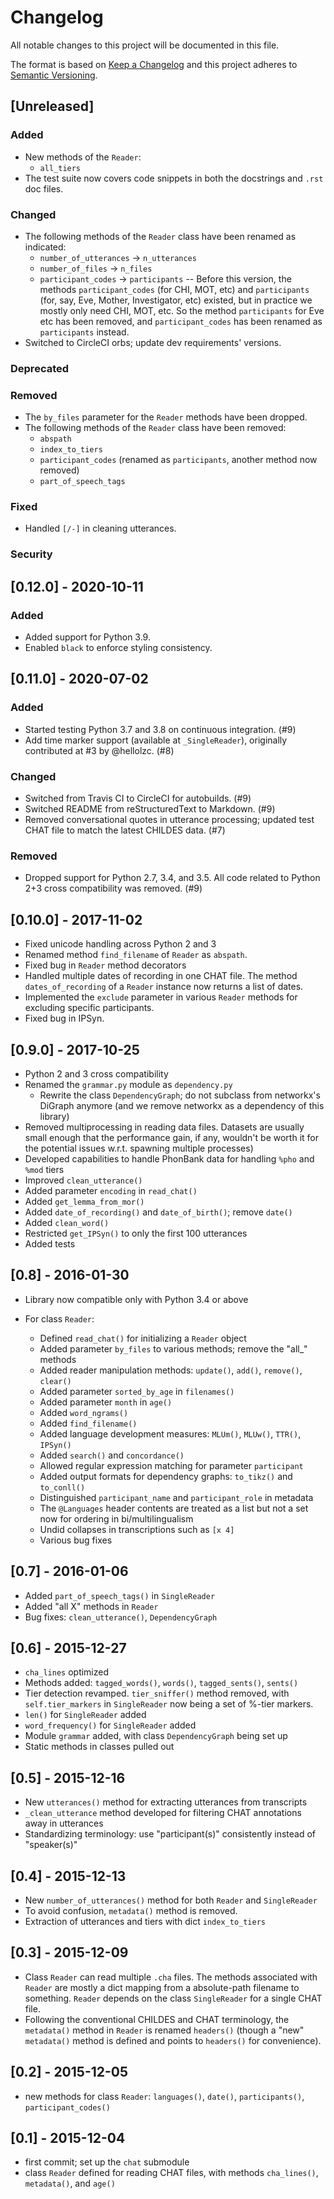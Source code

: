 # Changelog

All notable changes to this project will be documented in this file.

The format is based on [Keep a Changelog](https://keepachangelog.com/en/1.0.0/)
and this project adheres to [Semantic Versioning](https://semver.org/spec/v2.0.0.html).

## [Unreleased]

### Added
* New methods of the `Reader`:
   - `all_tiers`
* The test suite now covers code snippets in both the docstrings and `.rst` doc files.

### Changed
* The following methods of the `Reader` class have been renamed as indicated:
   - `number_of_utterances` -> `n_utterances`
   - `number_of_files` -> `n_files`
   - `participant_codes` -> `participants` --
     Before this version, the methods `participant_codes` (for CHI, MOT, etc) and
     `participants` (for, say, Eve, Mother, Investigator, etc) existed,
     but in practice we mostly only need CHI, MOT, etc.
     So the method `participants` for Eve etc has been removed,
     and `participant_codes` has been renamed as `participants` instead.
* Switched to CircleCI orbs; update dev requirements' versions.

### Deprecated
### Removed
* The `by_files` parameter for the `Reader` methods have been dropped.
* The following methods of the `Reader` class have been removed:
   - `abspath`
   - `index_to_tiers`
   - `participant_codes` (renamed as `participants`, another method now removed)
   - `part_of_speech_tags`

### Fixed
* Handled `[/-]` in cleaning utterances.

### Security

## [0.12.0] - 2020-10-11

### Added
* Added support for Python 3.9.
* Enabled `black` to enforce styling consistency.

## [0.11.0] - 2020-07-02

### Added
* Started testing Python 3.7 and 3.8 on continuous integration. (#9)
* Add time marker support (available at `_SingleReader`),
  originally contributed at #3 by @hellolzc. (#8)

### Changed
* Switched from Travis CI to CircleCI for autobuilds. (#9)
* Switched README from reStructuredText to Markdown. (#9)
* Removed conversational quotes in utterance processing; updated test CHAT file
  to match the latest CHILDES data. (#7)

### Removed
* Dropped support for Python 2.7, 3.4, and 3.5.
  All code related to Python 2+3 cross compatibility was removed. (#9)

## [0.10.0] - 2017-11-02

* Fixed unicode handling across Python 2 and 3
* Renamed method `find_filename` of `Reader` as `abspath`.
* Fixed bug in `Reader` method decorators
* Handled multiple dates of recording in one CHAT file.
  The method `dates_of_recording` of a `Reader` instance now returns a list
  of dates.
* Implemented the `exclude` parameter in various `Reader` methods for
  excluding specific participants.
* Fixed bug in IPSyn.

## [0.9.0] - 2017-10-25

* Python 2 and 3 cross compatibility
* Renamed the `grammar.py` module as `dependency.py`
    * Rewrite the class `DependencyGraph`;
      do not subclass from networkx's DiGraph anymore
      (and we remove networkx as a dependency of this library)
* Removed multiprocessing in reading data files.
  Datasets are usually small enough that the performance gain, if any,
  wouldn't be worth it for the potential issues w.r.t. spawning multiple
  processes)
* Developed capabilities to handle PhonBank data for
  handling `%pho` and `%mod` tiers
* Improved `clean_utterance()`
* Added parameter `encoding` in `read_chat()`
* Added `get_lemma_from_mor()`
* Added `date_of_recording()` and `date_of_birth()`; remove `date()`
* Added `clean_word()`
* Restricted `get_IPSyn()` to only the first 100 utterances
* Added tests

## [0.8] - 2016-01-30

* Library now compatible only with Python 3.4 or above
* For class `Reader`:

  * Defined `read_chat()` for initializing a `Reader` object
  * Added parameter `by_files` to various methods; remove the "all_" methods
  * Added reader manipulation methods:
    `update()`, `add()`, `remove()`, `clear()`
  * Added parameter `sorted_by_age` in `filenames()`
  * Added parameter `month` in `age()`
  * Added `word_ngrams()`
  * Added `find_filename()`
  * Added language development measures: `MLUm()`, `MLUw()`, `TTR()`, `IPSyn()`
  * Added `search()` and `concordance()`
  * Allowed regular expression matching for parameter `participant`
  * Added output formats for dependency graphs: `to_tikz()` and `to_conll()`
  * Distinguished `participant_name` and `participant_role` in metadata
  * The `@Languages` header contents are treated as a list
    but not a set now for ordering in bi/multilingualism
  * Undid collapses in transcriptions such as `[x 4]`
  * Various bug fixes

## [0.7] - 2016-01-06

* Added `part_of_speech_tags()` in `SingleReader`
* Added "all X" methods in `Reader`
* Bug fixes: `clean_utterance()`, `DependencyGraph`

## [0.6] - 2015-12-27

* `cha_lines` optimized
* Methods added: `tagged_words()`, `words()`, `tagged_sents()`, `sents()`
* Tier detection revamped. `tier_sniffer()` method removed,
  with `self.tier_markers` in `SingleReader`
  now being a set of %-tier markers.
* `len()` for `SingleReader` added
* `word_frequency()` for `SingleReader` added
* Module `grammar` added, with class `DependencyGraph` being set up
* Static methods in classes pulled out

## [0.5] - 2015-12-16

* New `utterances()` method for extracting utterances from transcripts
* `_clean_utterance` method developed
  for filtering CHAT annotations away in utterances
* Standardizing terminology:
  use "participant(s)" consistently instead of "speaker(s)"

## [0.4] - 2015-12-13

* New `number_of_utterances()` method for both `Reader` and `SingleReader`
* To avoid confusion, `metadata()` method is removed.
* Extraction of utterances and tiers with dict `index_to_tiers`

## [0.3] - 2015-12-09

* Class `Reader` can read multiple `.cha` files.
  The methods associated with `Reader` are mostly a dict mapping
  from a absolute-path filename to something.
  `Reader` depends on the class `SingleReader` for a single CHAT file.
* Following the conventional CHILDES and CHAT terminology,
  the `metadata()` method in `Reader` is renamed `headers()`
  (though a "new" `metadata()` method is defined and points to
  `headers()` for convenience).

## [0.2] - 2015-12-05

* new methods for class `Reader`:
  `languages()`, `date()`, `participants()`, `participant_codes()`

## [0.1] - 2015-12-04

* first commit; set up the `chat` submodule
* class `Reader` defined for reading CHAT files,
  with methods `cha_lines()`, `metadata()`, and `age()`
